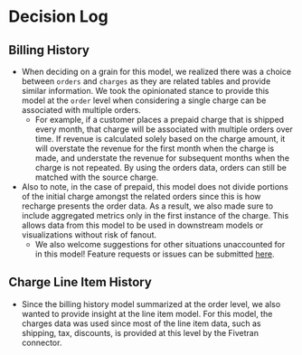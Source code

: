 # Decision Log
## Billing History
- When deciding on a grain for this model, we realized there was a choice between `orders` and `charges` as they are related tables and provide similar information. We took the opinionated stance to provide this model at the `order` level when considering a single charge can be associated with multiple orders.
    - For example, if a customer places a prepaid charge that is shipped every month, that charge will be associated with multiple orders over time. If revenue is calculated solely based on the charge amount, it will overstate the revenue for the first month when the charge is made, and understate the revenue for subsequent months when the charge is not repeated. By using the orders data, orders can still be matched with the source charge. 
- Also to note, in the case of prepaid, this model does not divide portions of the initial charge amongst the related orders since this is how recharge presents the order data. As a result, we also made sure to include aggregated metrics only in the first instance of the charge. This allows data from this model to be used in downstream models or visualizations without risk of fanout. 
    - We also welcome suggestions for other situations unaccounted for in this model! Feature requests or issues can be submitted [here](https://github.com/fivetran/dbt_recharge/issues/new/choose). 

## Charge Line Item History
- Since the billing history model summarized at the order level, we also wanted to provide insight at the line item model. For this model, the charges data was used since most of the line item data, such as shipping, tax, discounts, is provided at this level by the Fivetran connector. 